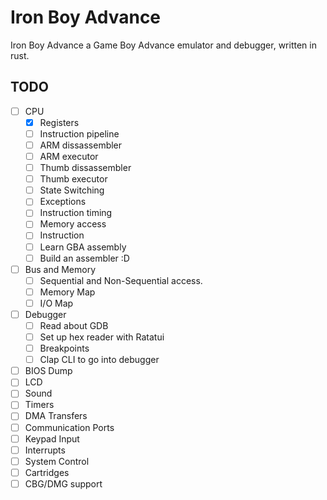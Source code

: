 # Iron Boy Advance

Iron Boy Advance a Game Boy Advance emulator and debugger, written in rust.

## TODO

- [ ] CPU
  - [x] Registers
  - [ ] Instruction pipeline
  - [ ] ARM dissassembler
  - [ ] ARM executor
  - [ ] Thumb dissassembler
  - [ ] Thumb executor
  - [ ] State Switching
  - [ ] Exceptions
  - [ ] Instruction timing
  - [ ] Memory access
  - [ ] Instruction
  - [ ] Learn GBA assembly
  - [ ] Build an assembler :D
- [ ] Bus and Memory
  - [ ] Sequential and Non-Sequential access.
  - [ ] Memory Map
  - [ ] I/O Map
- [ ] Debugger
  - [ ] Read about GDB
  - [ ] Set up hex reader with Ratatui
  - [ ] Breakpoints
  - [ ] Clap CLI to go into debugger
- [ ] BIOS Dump
- [ ] LCD
- [ ] Sound
- [ ] Timers
- [ ] DMA Transfers
- [ ] Communication Ports
- [ ] Keypad Input
- [ ] Interrupts
- [ ] System Control
- [ ] Cartridges
- [ ] CBG/DMG support
